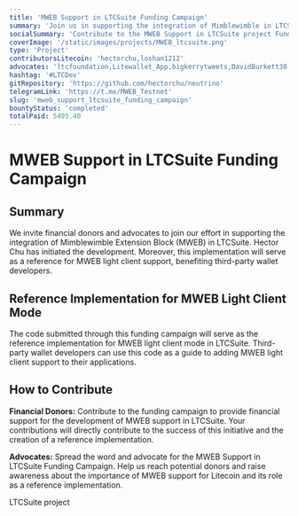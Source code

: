 ```yaml
---
title: 'MWEB Support in LTCSuite Funding Campaign'
summary: 'Join us in supporting the integration of Mimblewimble in LTCSuite for fungible Litecoin functionality and as a reference implementation for MWEB light client mode.'
socialSummary: 'Contribute to the MWEB Support in LTCSuite project Funding Campaign and be a part of shaping the future of Litecoin development. This implementation will serve as a reference for MWEB light client support.'
coverImage: '/static/images/projects/MWEB_ltcsuite.png'
type: 'Project'
contributorsLitecoin: 'hectorchu,loshan1212'
advocates: 'ltcfoundation,Litewallet_App,bigkerrytweets,DavidBurkett38'
hashtag: '#LTCDev'
gitRepository: 'https://github.com/hectorchu/neutrino'
telegramLink: 'https://t.me/MWEB_Testnet'
slug: 'mweb_support_ltcsuite_funding_campaign'
bountyStatus: 'completed'
totalPaid: 5495.40
---
```


# MWEB Support in LTCSuite Funding Campaign

## Summary

We invite financial donors and advocates to join our effort in supporting the integration of Mimblewimble Extension Block (MWEB) in LTCSuite. Hector Chu has initiated the development. Moreover, this implementation will serve as a reference for MWEB light client support, benefiting third-party wallet developers.

## Reference Implementation for MWEB Light Client Mode

The code submitted through this funding campaign will serve as the reference implementation for MWEB light client mode in LTCSuite. Third-party wallet developers can use this code as a guide to adding MWEB light client support to their applications.

## How to Contribute

**Financial Donors:** Contribute to the funding campaign to provide financial support for the development of MWEB support in LTCSuite. Your contributions will directly contribute to the success of this initiative and the creation of a reference implementation.

**Advocates:** Spread the word and advocate for the MWEB Support in LTCSuite Funding Campaign. Help us reach potential donors and raise awareness about the importance of MWEB support for Litecoin and its role as a reference implementation.

LTCSuite project
